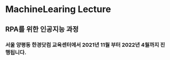 # MachineLearing Lecture

## RPA를 위한 인공지능 과정

### 서울 양평동 한경닷컴 교육센터에서 2021년 11월 부터 2022년 4월까지 진행됩니다.
